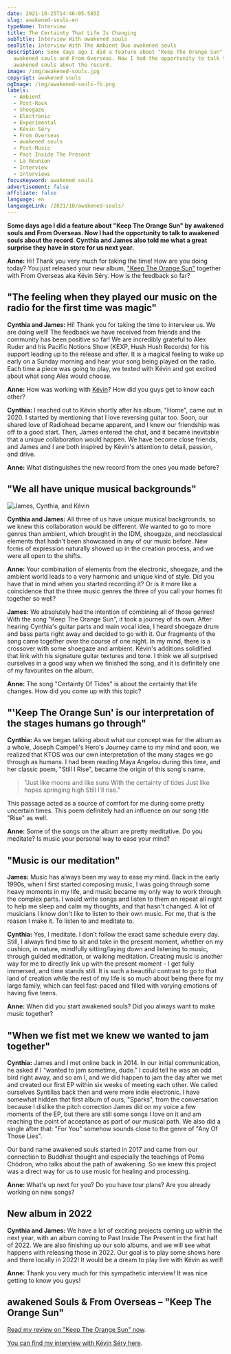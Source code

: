 ```yaml
---
date: 2021-10-25T14:46:05.585Z
slug: awakened-souls-en
typeName: Interview
title: The Certainty That Life Is Changing
subTitle: Interview With awakened souls
seoTitle: Interview With The Ambient Duo awakened souls
description: Some days ago I did a feature about "Keep The Orange Sun" by
  awakened souls and From Overseas. Now I had the opportunity to talk to
  awakened souls about the record.
image: /img/awakened-souls.jpg
copyrigt: awakened souls
ogImage: /img/awakened-souls-fb.png
labels:
  - Ambient
  - Post-Rock
  - Shoegaze
  - Electronic
  - Experimental
  - Kévin Séry
  - From Overseas
  - awakened souls
  - Post-Music
  - Past Inside The Present
  - La Réunion
  - Interview
  - Interviews
focusKeyword: awakened souls
advertisement: false
affiliate: false
language: en
languageLink: /2021/10/awakened-souls/
---
```

**Some days ago I did a feature about "Keep The Orange Sun" by awakened souls and From Overseas. Now I had the opportunity to talk to awakened souls about the record. Cynthia and James also told me what a great surprise they have in store for us next year.**

**Anne:** Hi! Thank you very much for taking the time! How are you doing today? You just released your new album, ["Keep The Orange  Sun"](/2021/09/keep-the-orange-sun-en/) together with From Overseas aka Kévin Séry. How is the feedback so far?

## "The feeling when they played our music on the radio for the first time was magic"

**Cynthia and James:** Hi! Thank you for taking the time to interview us. We are doing well! The feedback we have received from friends and the community has been positive so far! We are incredibly grateful to Alex Ruder and his Pacific Notions Show (KEXP, Hush Hush Records) for his support leading up to the release and after. It is a magical feeling to wake up early on a Sunday morning and hear your song being played on the radio. Each time a piece was going to play, we texted with Kévin and got excited about what song Alex would choose.

**Anne:** How was working with [Kévin](/2020/04/from-overseas-interview-en)? How did you guys get to know each other?

**Cynthia:** I reached out to Kévin shortly after his album, "Home", came out in 2020. I started by mentioning that I love reversing guitar too. Soon, our shared love of Radiohead became apparent, and I knew our friendship was off to a good start. Then, James entered the chat, and it became inevitable that a unique collaboration would happen. We have become close friends, and James and I are both inspired by Kévin's attention to detail, passion, and drive.

**Anne:** What distinguishes the new record from the ones you made before?

## "We all have unique musical backgrounds"

![James, Cynthia, and Kévin](/img/awakened-souls-from-overseas.png "James, Cynthia, and Kévin")

**Cynthia and James:** All three of us have unique musical backgrounds, so we knew this collaboration would be different. We wanted to go to more genres than ambient, which brought in the IDM, shoegaze, and neoclassical elements that hadn't been showcased in any of our music before. New forms of expression naturally showed up in the creation process, and we were all open to the shifts.

**Anne:** Your combination of elements from the electronic, shoegaze, and the ambient world leads to a very harmonic and unique kind of style. Did you have that in mind when you started recording it? Or is it more like a coincidence that the three music genres the three of you call your homes fit together so well?

**James:** We absolutely had the intention of combining all of those genres! With the song "Keep The Orange Sun", it took a journey of its own. After hearing Cynthia's guitar parts and main vocal idea, I heard shoegaze drum and bass parts right away and decided to go with it. Our fragments of the song came together over the course of one night. In my mind, there is a crossover with some shoegaze and ambient. Kévin's additions solidified that link with his signature guitar textures and tone. I think we all surprised ourselves in a good way when we finished the song, and it is definitely one of my favourites on the album. 

**Anne:** The song "Certainty Of Tides" is about the certainty that life changes. How did you come up with this topic?

## "'Keep The Orange Sun' is our interpretation of the stages humans go through"

**Cynthia:** As we began talking about what our concept was for the album as a whole, Joseph Campell's Hero's Journey came to my mind and soon, we realized that KTOS was our own interpretation of the many stages we go through as humans. I had been reading Maya Angelou during this time, and her classic poem, "Still I Rise", became the origin of this song's name. 

> "Just like moons and like suns
> With the certainty of tides
> Just like hopes springing high
> Still I'll rise."  

This passage acted as a source of comfort for me during some pretty uncertain times. This poem definitely had an influence on our song title "Rise" as well. 

**Anne:** Some of the songs on the album are pretty meditative. Do you meditate? Is music your personal way to ease your mind?

## "Music is our meditation"

**James:** Music has always been my way to ease my mind. Back in the early 1990s, when I first started composing music, I was going through some heavy moments in my life, and music became my only way to work through the complex parts. I would write songs and listen to them on repeat all night to help me sleep and calm my thoughts, and that hasn't changed. A lot of musicians I know don't like to listen to their own music. For me, that is the reason I make it. To listen to and meditate to. 

**Cynthia:** Yes, I meditate. I don't follow the exact same schedule every day. Still, I always find time to sit and take in the present moment, whether on my cushion, in nature,  mindfully sitting/laying down and listening to music, through guided meditation, or walking meditation. Creating music is another way for me to directly link up with the present moment - I get fully immersed, and time stands still. It is such a beautiful contrast to go to that land of creation while the rest of my life is so much about being there for my large family, which can feel fast-paced and filled with varying emotions of having five teens.

**Anne:** When did you start awakened souls? Did you always want to make music together?

## "When we fist met we knew we wanted to jam together"

**Cynthia:** James and I met online back in 2014. In our initial communication, he asked if I "wanted to jam sometime, dude." I could tell he was an odd bird right away, and so am I, and we did happen to jam the day after we met and created our first EP within six weeks of meeting each other. We called ourselves Syntillas back then and were more indie electronic. I have somewhat hidden that first album of ours, "Sparks", from the conversation because I dislike the pitch correction James did on my voice a few moments of the EP, but there are still some songs I love on it and am reaching the point of acceptance as part of our musical path. We also did a single after that: "For You" somehow sounds close to the genre of "Any Of Those Lies".

Our band name awakened souls started in 2017 and came from our connection to Buddhist thought and especially the teachings of Pema Chödron, who talks about the path of awakening. So we knew this project was a direct way for us to use music for healing and processing.

**Anne:** What's up next for you? Do you have tour plans? Are you already working on new songs?

## New album in 2022

**Cynthia and James:** We have a lot of exciting projects coming up within the next year, with an album coming to Past Inside The Present in the first half of 2022. We are also finishing up our solo albums, and we will see what happens with releasing those in 2022. Our goal is to play some shows here and there locally in 2022!  It would be a dream to play live with Kévin as well!

**Anne:** Thank you very much for this sympathetic interview! It was nice getting to know you guys!

## awakened Souls & From Overseas – "Keep The Orange Sun"

<YouTube id="9hpPl-5nTdo" />

[Read my review on "Keep The Orange Sun" now](/2021/09/keep-the-orange-sun-en/).

[You can find my interview with Kévin Séry here](/2020/04/from-overseas-interview-en).